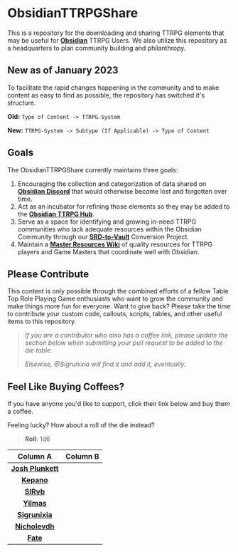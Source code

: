 # ObsidianTTRPGShare

This is a repository for the downloading and sharing TTRPG elements that may be useful for [__Obsidian__](https://obsidian.md) TTRPG Users. We also utilize this repository as a headquarters to plan community building and philanthropy.

## New as of January 2023

To facilitate the rapid changes happening in the community and to make content as easy to find as possible, the repository has switched it's structure.

__Old:__ `Type of Content -> TTRPG-System`

__New:__ `TTRPG-System -> Subtype (If Applicable) -> Type of Content`

## Goals

The ObsidianTTRPGShare currently maintains three goals:

1. Encouraging the collection and categorization of data shared on [__Obsidian Discord__](https://discord.gg/obsidianmd) that would otherwise become lost and forgotten over time.
2. Act as an incubator for refining those elements so they may be added to the [__Obsidian TTRPG Hub__](https://publish.obsidian.md/hub/04+-+Guides%2C+Workflows%2C+%26+Courses/for+TTRPG).
3. Serve as a space for identifying and growing in-need TTRPG communities who lack adequate resources within the Obsidian Community through our [__SRD-to-Vault__](https://github.com/ObsidianTTRPGProject/ObsidianTTRPGShare/issues/4) Conversion Project.
4. Maintain a [__Master Resources Wiki__](https://github.com/ObsidianTTRPGProject/ObsidianTTRPGShare/wiki) of quality resources for TTRPG players and Game Masters that coordinate well with Obsidian.

## Please Contribute

This content is only possible through the combined efforts of a fellow Table Top Role Playing Game enthusiasts who want to grow the community and make things more fun for everyone. Want to give back? Please take the time to contribute your custom code, callouts, scripts, tables, and other useful items to this repository.

>_If you are a contributor who also has a coffee link, please update the section below when submitting your pull request to be added to the die table._
>
>_Elsewise, @Sigrunixia will find it and add it, eventually._

## Feel Like Buying Coffees?

If you have anyone you'd like to support, click their link below and buy them a coffee.

Feeling lucky? How about a roll of the die instead?

> __Roll__: 1d6

|                           Column A                           | Column B |
|:------------------------------------------------------------:| -------- |
| __[Josh Plunkett](https://www.patreon.com/join/JPlunkett?)__ |          |
|      __[Kepano](https://www.buymeacoffee.com/kepano)__       |          |
|             __[SlRvb](https://ko-fi.com/slrvb)__             |          |
|            __[Yilmas](https://ko-fi.com/yilmas)__            |          |
|        __[Sigrunixia](https://ko-fi.com/sigrunixia)__        |          |
|        __[Nicholevdh](https://ko-fi.com/nicolevdh)__         |          |
|           __[Fate](https://ko-fi.com/fatebreak)__            |          |

